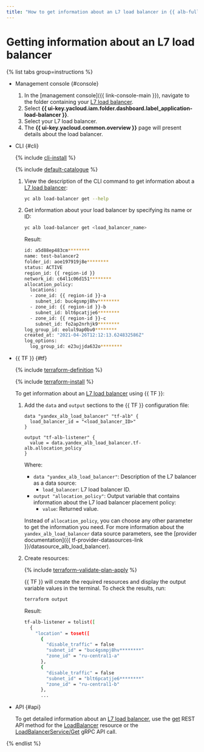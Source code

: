```yaml
---
title: "How to get information about an L7 load balancer in {{ alb-full-name }}"
---
```


# Getting information about an L7 load balancer

{% list tabs group=instructions %}

- Management console {#console}

   1. In the [management console]({{ link-console-main }}), navigate to the folder containing your [L7 load balancer](../concepts/application-load-balancer.md).
   1. Select **{{ ui-key.yacloud.iam.folder.dashboard.label_application-load-balancer }}**.
   1. Select your L7 load balancer.
   1. The **{{ ui-key.yacloud.common.overview }}** page will present details about the load balancer.

- CLI {#cli}

   {% include [cli-install](../../_includes/cli-install.md) %}

   {% include [default-catalogue](../../_includes/default-catalogue.md) %}

   1. View the description of the CLI command to get information about a [L7 load balancer](../concepts/application-load-balancer.md):

      ```bash
      yc alb load-balancer get --help
      ```

   1. Get information about your load balancer by specifying its name or ID:

      ```bash
      yc alb load-balancer get <load_balancer_name>
      ```

      Result:

      ```bash
      id: a5d88ep483cm********
      name: test-balancer2
      folder_id: aoe197919j8e********
      status: ACTIVE
      region_id: {{ region-id }}
      network_id: c64l1c06d151********
      allocation_policy:
        locations:
        - zone_id: {{ region-id }}-a
          subnet_id: buc4gsmpj8hv********
        - zone_id: {{ region-id }}-b
          subnet_id: blt6pcatjje6********
        - zone_id: {{ region-id }}-c
          subnet_id: fo2ap2nrhjk9********
      log_group_id: eolul9ap0bv0********
      created_at: "2021-04-26T12:12:13.624832586Z"
      log_options:
        log_group_id: e23ujjda632o********
      ```

- {{ TF }} {#tf}

   {% include [terraform-definition](../../_tutorials/_tutorials_includes/terraform-definition.md) %}

   {% include [terraform-install](../../_includes/terraform-install.md) %}

   To get information about an [L7 load balancer](../concepts/application-load-balancer.md) using {{ TF }}:

   1. Add the `data` and `output` sections to the {{ TF }} configuration file:

      ```hcl
      data "yandex_alb_load_balancer" "tf-alb" {
        load_balancer_id = "<load_balancer_ID>"
      }

      output "tf-alb-listener" {
        value = data.yandex_alb_load_balancer.tf-alb.allocation_policy
      }
      ```

      Where:

      * `data "yandex_alb_load_balancer"`: Description of the L7 balancer as a data source:
         * `load_balancer`: L7 load balancer ID.
      * `output "allocation_policy"`: Output variable that contains information about the L7 load balancer placement policy:
         * `value`: Returned value.

      Instead of `allocation_policy`, you can choose any other parameter to get the information you need. For more information about the `yandex_alb_load_balancer` data source parameters, see the [provider documentation]({{ tf-provider-datasources-link }}/datasource_alb_load_balancer).

   1. Create resources:

      {% include [terraform-validate-plan-apply](../../_tutorials/_tutorials_includes/terraform-validate-plan-apply.md) %}

      {{ TF }} will create the required resources and display the output variable values in the terminal. To check the results, run:

      ```bash
      terraform output
      ```

      Result:

      ```bash
      tf-alb-listener = tolist([
        {
          "location" = toset([
            {
              "disable_traffic" = false
              "subnet_id" = "buc4gsmpj8hv********"
              "zone_id" = "ru-central1-a"
            },
            {
              "disable_traffic" = false
              "subnet_id" = "blt6pcatjje6********"
              "zone_id" = "ru-central1-b"
            },
            ...
      ```

- API {#api}

   To get detailed information about an [L7 load balancer](../concepts/application-load-balancer.md), use the [get](../api-ref/LoadBalancer/get.md) REST API method for the [LoadBalancer](../api-ref/LoadBalancer/index.md) resource or the [LoadBalancerService/Get](../api-ref/grpc/load_balancer_service.md#Get) gRPC API call.

{% endlist %}